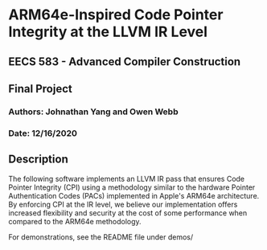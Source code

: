 # ARM64e-Inspired Code Pointer Integrity at the LLVM IR Level
## EECS 583 - Advanced Compiler Construction 
## Final Project

### Authors: Johnathan Yang and Owen Webb
### Date: 12/16/2020

## Description
The following software implements an LLVM IR pass that ensures 
Code Pointer Integrity (CPI) using a methodology similar to the hardware 
Pointer Authentication Codes (PACs) implemented in Apple's ARM64e architecture.
By enforcing CPI at the IR level, we believe our implementation offers 
increased flexibility and security at the cost of some performance
when compared to the ARM64e methodology.

For demonstrations, see the README file under demos/
